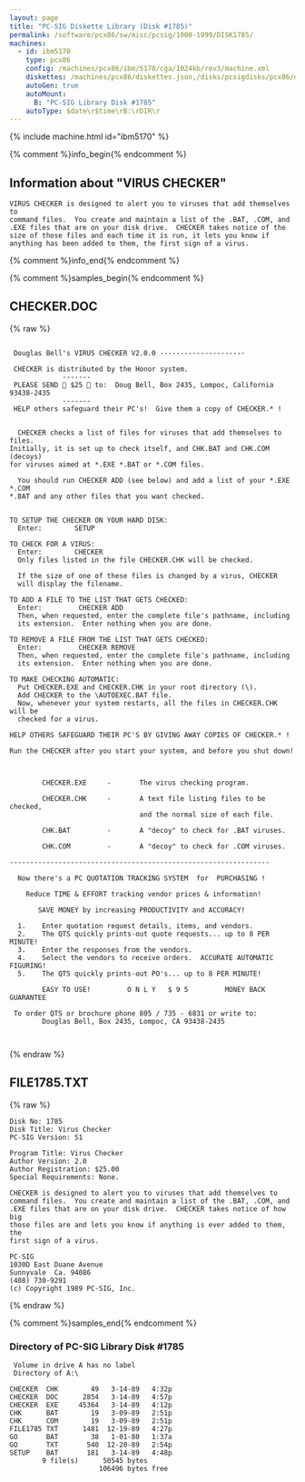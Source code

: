 ```yaml
---
layout: page
title: "PC-SIG Diskette Library (Disk #1785)"
permalink: /software/pcx86/sw/misc/pcsig/1000-1999/DISK1785/
machines:
  - id: ibm5170
    type: pcx86
    config: /machines/pcx86/ibm/5170/cga/1024kb/rev3/machine.xml
    diskettes: /machines/pcx86/diskettes.json,/disks/pcsigdisks/pcx86/diskettes.json
    autoGen: true
    autoMount:
      B: "PC-SIG Library Disk #1785"
    autoType: $date\r$time\rB:\rDIR\r
---
```


{% include machine.html id="ibm5170" %}

{% comment %}info_begin{% endcomment %}

## Information about "VIRUS CHECKER"

    VIRUS CHECKER is designed to alert you to viruses that add themselves to
    command files.  You create and maintain a list of the .BAT, .COM, and
    .EXE files that are on your disk drive.  CHECKER takes notice of the
    size of those files and each time it is run, it lets you know if
    anything has been added to them, the first sign of a virus.
{% comment %}info_end{% endcomment %}

{% comment %}samples_begin{% endcomment %}

## CHECKER.DOC

{% raw %}
```

 Douglas Bell's VIRUS CHECKER V2.0.0 ---------------------

 CHECKER is distributed by the Honor system.
             -------
 PLEASE SEND  $25  to:  Doug Bell, Box 2435, Lompoc, California 93438-2435
             -------
 HELP others safeguard their PC's!  Give them a copy of CHECKER.* !


  CHECKER checks a list of files for viruses that add themselves to files.
Initially, it is set up to check itself, and CHK.BAT and CHK.COM (decoys)
for viruses aimed at *.EXE *.BAT or *.COM files.

  You should run CHECKER ADD (see below) and add a list of your *.EXE *.COM
*.BAT and any other files that you want checked.


TO SETUP THE CHECKER ON YOUR HARD DISK:
  Enter:        SETUP

TO CHECK FOR A VIRUS:
  Enter:        CHECKER
  Only files listed in the file CHECKER.CHK will be checked.

  If the size of one of these files is changed by a virus, CHECKER
  will display the filename.

TO ADD A FILE TO THE LIST THAT GETS CHECKED:
  Enter:         CHECKER ADD
  Then, when requested, enter the complete file's pathname, including
  its extension.  Enter nothing when you are done.

TO REMOVE A FILE FROM THE LIST THAT GETS CHECKED:
  Enter:         CHECKER REMOVE
  Then, when requested, enter the complete file's pathname, including
  its extension.  Enter nothing when you are done.

TO MAKE CHECKING AUTOMATIC:
  Put CHECKER.EXE and CHECKER.CHK in your root directory (\).
  Add CHECKER to the \AUTOEXEC.BAT file.
  Now, whenever your system restarts, all the files in CHECKER.CHK will be
  checked for a virus.

HELP OTHERS SAFEGUARD THEIR PC'S BY GIVING AWAY COPIES OF CHECKER.* !

Run the CHECKER after you start your system, and before you shut down!



        CHECKER.EXE     -       The virus checking program.

        CHECKER.CHK     -       A text file listing files to be checked,
                                and the normal size of each file.

        CHK.BAT         -       A "decoy" to check for .BAT viruses.

        CHK.COM         -       A "decoy" to check for .COM viruses.

----------------------------------------------------------------

  Now there's a PC QUOTATION TRACKING SYSTEM  for  PURCHASING !

    Reduce TIME & EFFORT tracking vendor prices & information!

       SAVE MONEY by increasing PRODUCTIVITY and ACCURACY!

  1.    Enter quotation request details, items, and vendors.
  2.    The QTS quickly prints-out quote requests... up to 8 PER MINUTE!
  3.    Enter the responses from the vendors.
  4.    Select the vendors to receive orders.  ACCURATE AUTOMATIC FIGURING!
  5.    The QTS quickly prints-out PO's... up to 8 PER MINUTE!

        EASY TO USE!         O N L Y   $ 9 5         MONEY BACK GUARANTEE

 To order QTS or brochure phone 805 / 735 - 6831 or write to:
        Douglas Bell, Box 2435, Lompoc, CA 93438-2435



```
{% endraw %}

## FILE1785.TXT

{% raw %}
```
Disk No: 1785                                                           
Disk Title: Virus Checker                                               
PC-SIG Version: S1                                                      
                                                                        
Program Title: Virus Checker                                            
Author Version: 2.0                                                     
Author Registration: $25.00                                             
Special Requirements: None.                                             
                                                                        
CHECKER is designed to alert you to viruses that add themselves to      
command files.  You create and maintain a list of the .BAT, .COM, and   
.EXE files that are on your disk drive.  CHECKER takes notice of how big
those files are and lets you know if anything is ever added to them, the
first sign of a virus.                                                  
                                                                        
PC-SIG                                                                  
1030D East Duane Avenue                                                 
Sunnyvale  Ca. 94086                                                    
(408) 730-9291                                                          
(c) Copyright 1989 PC-SIG, Inc.                                         
```
{% endraw %}

{% comment %}samples_end{% endcomment %}

### Directory of PC-SIG Library Disk #1785

     Volume in drive A has no label
     Directory of A:\

    CHECKER  CHK        49   3-14-89   4:32p
    CHECKER  DOC      2854   3-14-89   4:57p
    CHECKER  EXE     45364   3-14-89   4:12p
    CHK      BAT        19   3-09-89   2:51p
    CHK      COM        19   3-09-89   2:51p
    FILE1785 TXT      1481  12-19-89   4:27p
    GO       BAT        38   1-01-80   1:37a
    GO       TXT       540  12-20-89   2:54p
    SETUP    BAT       181   3-14-89   4:48p
            9 file(s)      50545 bytes
                          106496 bytes free

